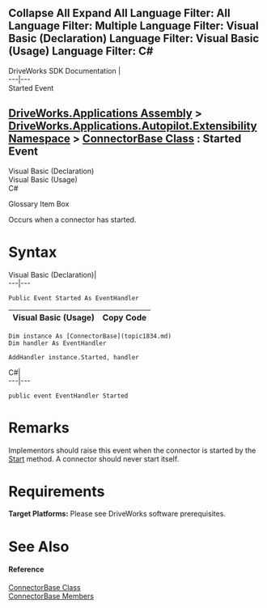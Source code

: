        

 Collapse All Expand All  Language Filter: All  Language Filter: Multiple  Language Filter: Visual Basic (Declaration) Language Filter: Visual Basic (Usage) Language Filter: C#  
---  
DriveWorks SDK Documentation  |   
---|---  
Started Event   
  
[DriveWorks.Applications Assembly](topic13.md) > [DriveWorks.Applications.Autopilot.Extensibility Namespace](topic1633.md) > [ConnectorBase Class](topic1834.md) : Started Event  
---  
  
Visual Basic (Declaration)    
Visual Basic (Usage)    
C# 

Glossary Item Box

Occurs when a connector has started. 

# Syntax

Visual Basic (Declaration)|   
---|---  
      
    
    Public Event Started As EventHandler  
  
Visual Basic (Usage)| Copy Code  
---|---  
      
    
    Dim instance As [ConnectorBase](topic1834.md)
    Dim handler As EventHandler
     
    AddHandler instance.Started, handler  
  
C#|   
---|---  
      
    
    public event EventHandler Started  
  
# Remarks

Implementors should raise this event when the connector is started by the [Start](topic1702.md) method. A connector should never start itself.

# Requirements

**Target Platforms:** Please see DriveWorks software prerequisites.

# See Also

#### Reference

[ConnectorBase Class](topic1834.md)   
[ConnectorBase Members](topic1835.md)


